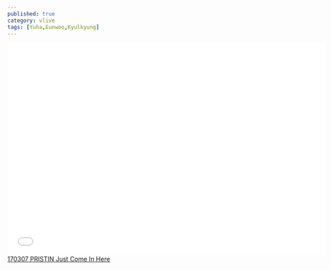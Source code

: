 ```yaml
---
published: true
category: vlive
tags: [Yuha,Eunwoo,Kyulkyung]
---
```

<iframe frameborder="0" width="720" height="480" src="BLAH" allowfullscreen></iframe><br /><a href="" target="_blank">170307 PRISTIN Just Come In Here</a>